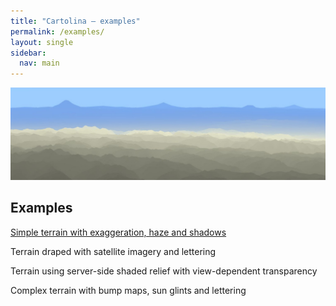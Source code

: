 ```yaml
---
title: "Cartolina — examples"
permalink: /examples/
layout: single
sidebar:
  nav: main   
---
```


![shaded relief](/assets/images/haze-shadows-narrow.jpg)


## Examples

[Simple terrain with exaggeration, haze and shadows](/examples/simple-terrain-exaggeration-haze-shadows)

Terrain draped with satellite imagery and lettering

Terrain using server-side shaded relief with view-dependent transparency

Complex terrain with bump maps, sun glints and lettering


